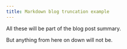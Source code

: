 ```yaml
---
title: Markdown blog truncation example
---
```


All these will be part of the blog post summary.

<!-- truncate -->

But anything from here on down will not be.